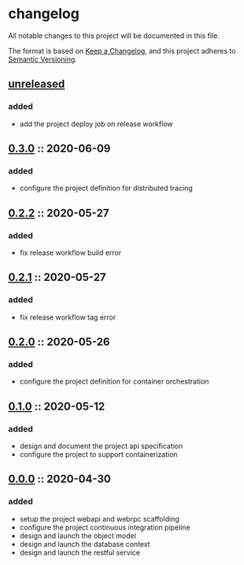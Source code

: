 # changelog

All notable changes to this project will be documented in this file.

The format is based on [Keep a Changelog][changelog],
and this project adheres to [Semantic Versioning][semver].

## [unreleased]

### added

- add the project deploy job on release workflow

## [0.3.0] :: 2020-06-09

### added

- configure the project definition for distributed tracing

## [0.2.2] :: 2020-05-27

### added

- fix release workflow build error

## [0.2.1] :: 2020-05-27

### added

- fix release workflow tag error

## [0.2.0] :: 2020-05-26

### added

- configure the project definition for container orchestration

## [0.1.0] :: 2020-05-12

### added

- design and document the project api specification
- configure the project to support containerization

## [0.0.0] :: 2020-04-30

### added

- setup the project webapi and webrpc scaffolding
- configure the project continuous integration pipeline
- design and launch the object model
- design and launch the database context
- design and launch the restful service

[0.3.0]: https://github.com/rvtr/rvtr-api-account/tree/0.3.0 '0.3.0'
[0.2.2]: https://github.com/rvtr/rvtr-api-account/tree/0.2.2 '0.2.2'
[0.2.1]: https://github.com/rvtr/rvtr-api-account/tree/0.2.1 '0.2.1'
[0.2.0]: https://github.com/rvtr/rvtr-api-account/tree/0.2.0 '0.2.0'
[0.1.0]: https://github.com/rvtr/rvtr-api-account/tree/0.1.0 '0.1.0'
[0.0.0]: https://github.com/rvtr/rvtr-api-account/tree/0.0.0 '0.0.0'
[changelog]: https://keepachangelog.com/en/1.0.0/ 'keep a changelog'
[semver]: https://semver.org/spec/v2.0.0.html 'semantic versioning'
[unreleased]: https://github.com/rvtr/rvtr-api-account/tree/master 'unreleased'
